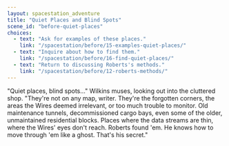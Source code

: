```yaml
---
layout: spacestation_adventure
title: "Quiet Places and Blind Spots"
scene_id: "before-quiet-places"
choices:
  - text: "Ask for examples of these places."
    link: "/spacestation/before/15-examples-quiet-places/"
  - text: "Inquire about how to find them."
    link: "/spacestation/before/16-find-quiet-places/"
  - text: "Return to discussing Roberts's methods."
    link: "/spacestation/before/12-roberts-methods/"
---
```


"Quiet places, blind spots..." Wilkins muses, looking out into the cluttered shop. "They're not on any map, writer. They're the forgotten corners, the areas the Wires deemed irrelevant, or too much trouble to monitor. Old maintenance tunnels, decommissioned cargo bays, even some of the older, unmaintained residential blocks. Places where the data streams are thin, where the Wires' eyes don't reach. Roberts found 'em. He knows how to move through 'em like a ghost. That's his secret."
